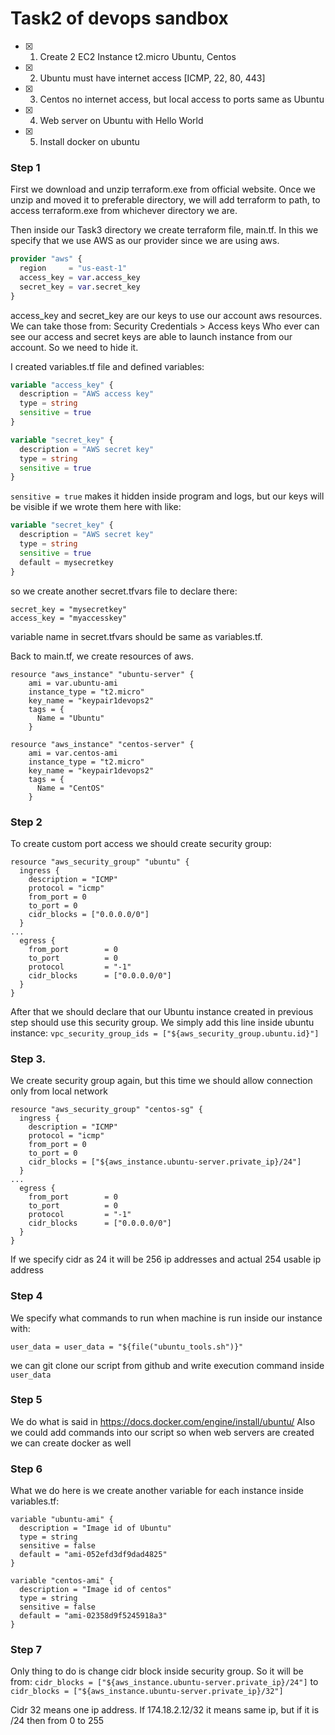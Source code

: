 # Task2 of devops sandbox #

- [x] 1. Create 2 EC2 Instance t2.micro Ubuntu, Centos
- [x] 2. Ubuntu must have internet access [ICMP, 22, 80, 443]
- [x] 3. Centos no internet access, but local access to ports same as Ubuntu
- [x] 4. Web server on Ubuntu with Hello World
- [x] 5. Install docker on ubuntu


### Step 1 ###

First we download and unzip terraform.exe from official website.
Once we unzip and moved it to preferable directory, we will add terraform to path, to access terraform.exe from whichever directory we are.

Then inside our Task3 directory we create terraform file, main.tf.
In this we specify that we use AWS as our provider since we are using aws.

```terraform
provider "aws" {
  region     = "us-east-1"
  access_key = var.access_key
  secret_key = var.secret_key
}
```

access_key and secret_key are our keys to use our account aws resources. We can take those from:
	Security Credentials > Access keys
Who ever can see our access and secret keys are able to launch instance from our account.
So we need to hide it.

I created variables.tf file and defined variables:

```terraform
variable "access_key" {
  description = "AWS access key"
  type = string
  sensitive = true
}

variable "secret_key" {
  description = "AWS secret key"
  type = string
  sensitive = true
}
```

`sensitive = true` makes it hidden inside program and logs, 
but our keys will be visible if we wrote them here with like:

```terraform
variable "secret_key" {
  description = "AWS secret key"
  type = string
  sensitive = true
  default = mysecretkey
}
```

so we create another secret.tfvars file to declare there:
```
secret_key = "mysecretkey"
access_key = "myaccesskey"
```
variable name in secret.tfvars should be same as variables.tf.


Back to main.tf, we create resources of aws.
```
resource "aws_instance" "ubuntu-server" {
    ami = var.ubuntu-ami
    instance_type = "t2.micro"
    key_name = "keypair1devops2"
    tags = {
      Name = "Ubuntu"
    }

resource "aws_instance" "centos-server" {
    ami = var.centos-ami
    instance_type = "t2.micro"
    key_name = "keypair1devops2"
    tags = {
      Name = "CentOS"
    }
```

### Step 2 ###

To create custom port access we should create security group:
```
resource "aws_security_group" "ubuntu" {
  ingress {
    description = "ICMP"
    protocol = "icmp"
    from_port = 0
    to_port = 0
    cidr_blocks = ["0.0.0.0/0"]
  }
...
  egress {
    from_port        = 0
    to_port          = 0
    protocol         = "-1"
    cidr_blocks      = ["0.0.0.0/0"]
  }
}
```

After that we should declare that our Ubuntu instance created in previous step should use this security group.
We simply add this line inside ubuntu instance:
`vpc_security_group_ids = ["${aws_security_group.ubuntu.id}"]`

### Step 3. ###

We create security group again, but this time we should allow connection only from local network

```
resource "aws_security_group" "centos-sg" {
  ingress {
    description = "ICMP"
    protocol = "icmp"
    from_port = 0
    to_port = 0
    cidr_blocks = ["${aws_instance.ubuntu-server.private_ip}/24"]
  }
...
  egress {
    from_port        = 0
    to_port          = 0
    protocol         = "-1"
    cidr_blocks      = ["0.0.0.0/0"]
  }
}
```

If we specify cidr as 24 it will be 256 ip addresses and actual 254 usable ip address


### Step 4 ###

We specify what commands to run when machine is run inside our instance with:
```
user_data = user_data = "${file("ubuntu_tools.sh")}"
```
we can git clone our script from github and write execution command inside `user_data`

### Step 5 ###
We do what is said in https://docs.docker.com/engine/install/ubuntu/
Also we could add commands into our script so when web servers are created we can create docker as well

### Step 6 ###

What we do here is we create another variable for each instance inside variables.tf:

```
variable "ubuntu-ami" {
  description = "Image id of Ubuntu"
  type = string
  sensitive = false
  default = "ami-052efd3df9dad4825"
}

variable "centos-ami" {
  description = "Image id of centos"
  type = string
  sensitive = false
  default = "ami-02358d9f5245918a3"
}
```

### Step 7 ###

Only thing to do is change cidr block inside security group.
So it will be from:
`cidr_blocks = ["${aws_instance.ubuntu-server.private_ip}/24"]`
to
`cidr_blocks = ["${aws_instance.ubuntu-server.private_ip}/32"]`

Cidr 32 means one ip address. If 174.18.2.12/32 it means same ip, but if it is /24 then from 0 to 255